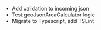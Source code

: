 * Add validation to incoming json
* Test geoJsonAreaCalculator logic
* Migrate to Typescript, add TSLint


